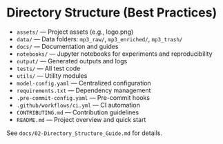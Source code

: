 # Directory Structure (Best Practices)

- `assets/` — Project assets (e.g., logo.png)
- `data/` — Data folders: `mp3_raw/`, `mp3_enriched/`, `mp3_trash/`
- `docs/` — Documentation and guides
- `notebooks/` — Jupyter notebooks for experiments and reproducibility
- `output/` — Generated outputs and logs
- `tests/` — All test code
- `utils/` — Utility modules
- `model-config.yaml` — Centralized configuration
- `requirements.txt` — Dependency management
- `.pre-commit-config.yaml` — Pre-commit hooks
- `.github/workflows/ci.yml` — CI automation
- `CONTRIBUTING.md` — Contribution guidelines
- `README.md` — Project overview and quick start

See `docs/02-Directory_Structure_Guide.md` for details.
